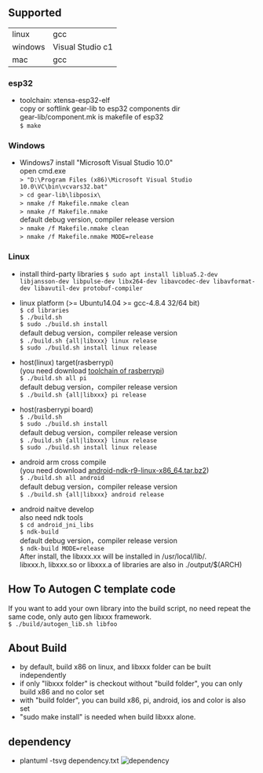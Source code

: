 
## Supported
|  |  |
|--|--|
|linux | gcc | x86_64-w64-mingw32-gcc | cmake |
|windows | Visual Studio c1 | linux-mingw | cmake |
|mac | gcc | cmake| |

### esp32
   * toolchain: xtensa-esp32-elf  
    copy or softlink gear-lib to esp32 components dir  
    gear-lib/component.mk is makefile of esp32  
    `$ make`

### Windows
  * Windows7 install "Microsoft Visual Studio 10.0"  
    open cmd.exe  
   `> "D:\Program Files (x86)\Microsoft Visual Studio 10.0\VC\bin\vcvars32.bat"`  
   `> cd gear-lib\libposix\`  
   `> nmake /f Makefile.nmake clean`  
   `> nmake /f Makefile.nmake`  
   default debug version, compiler release version  
   `> nmake /f Makefile.nmake clean`  
   `> nmake /f Makefile.nmake MODE=release`
   
### Linux
  * install third-party libraries
   `$ sudo apt install liblua5.2-dev libjansson-dev libpulse-dev libx264-dev libavcodec-dev libavformat-dev libavutil-dev protobuf-compiler`

  * linux platform (>= Ubuntu14.04 >= gcc-4.8.4 32/64 bit)  
   `$ cd libraries`  
   `$ ./build.sh`     
   `$ sudo ./build.sh install`  
   default debug version，compiler release version  
   `$ ./build.sh {all|libxxx} linux release`   
   `$ sudo ./build.sh install linux release`  
   
  * host(linux) target(rasberrypi)  
    (you need download [toolchain of rasberrypi](https://github.com/raspberrypi/tools.git))  
   `$ ./build.sh all pi`  
   default debug version，compiler release version  
   `$ ./build.sh {all|libxxx} pi release`  

  * host(rasberrypi board)  
   `$ ./build.sh`  
   `$ sudo ./build.sh install`  
   default debug version，compiler release version  
   `$ ./build.sh {all|libxxx} linux release`  
   `$ sudo ./build.sh install linux release`  

  * android arm cross compile  
   (you need download [android-ndk-r9-linux-x86_64.tar.bz2](http://dl.google.com/android/ndk/android-ndk-r9-linux-x86_64.tar.bz2))  
   `$ ./build.sh all android`  
   default debug version，compiler release version  
   `$ ./build.sh {all|libxxx} android release`  
   
  * android naitve develop  
    also need ndk tools  
   `$ cd android_jni_libs`  
   `$ ndk-build`  
   default debug version，compiler release version  
   `$ ndk-build MODE=release`  
   After install, the libxxx.xx will be installed in /usr/local/lib/.  
   libxxx.h, libxxx.so or libxxx.a of libraries are also in ./output/$(ARCH)  

## How To Autogen C template code
   If you want to add your own library into the build script, no need repeat the same code, only auto gen libxxx framework.  
  `$ ./build/autogen_lib.sh libfoo`

## About Build
  * by default, build x86 on linux, and libxxx folder can be built independently
  * if only "libxxx folder" is checkout without "build folder", you can only build x86 and no color set
  * with "build folder", you can build x86, pi, android, ios and color is also set
  * "sudo make install" is needed when build libxxx alone.

## dependency
  * plantuml -tsvg dependency.txt
  ![dependency](build/dependency.svg)  
